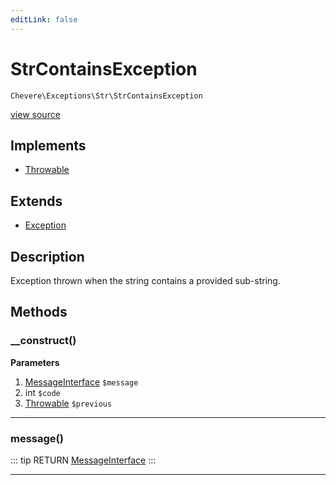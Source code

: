 ```yaml
---
editLink: false
---
```


# StrContainsException

`Chevere\Exceptions\Str\StrContainsException`

[view source](https://github.com/chevere/chevere/blob/master/exceptions/Str/StrContainsException.php)

## Implements

- [Throwable](https://www.php.net/manual/class.throwable)

## Extends

- [Exception](../Core/Exception.md)

## Description

Exception thrown when the string contains a provided sub-string.

## Methods

### __construct()

**Parameters**

1. [MessageInterface](../../Interfaces/Message/MessageInterface.md) `$message`
2. int `$code`
3. [Throwable](https://www.php.net/manual/class.throwable) `$previous`

---

### message()

::: tip RETURN
[MessageInterface](../../Interfaces/Message/MessageInterface.md)
:::

---

